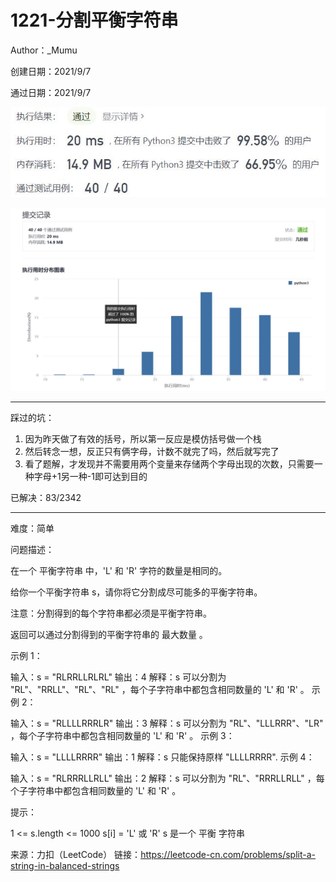 # 1221-分割平衡字符串

Author：_Mumu

创建日期：2021/9/7

通过日期：2021/9/7

![](./通过截图2.jpg)

![](./通过截图1.jpg)

*****

踩过的坑：

1. 因为昨天做了有效的括号，所以第一反应是模仿括号做一个栈
2. 然后转念一想，反正只有俩字母，计数不就完了吗，然后就写完了
3. 看了题解，才发现并不需要用两个变量来存储两个字母出现的次数，只需要一种字母+1另一种-1即可达到目的

已解决：83/2342

*****

难度：简单

问题描述：

在一个 平衡字符串 中，'L' 和 'R' 字符的数量是相同的。

给你一个平衡字符串 s，请你将它分割成尽可能多的平衡字符串。

注意：分割得到的每个字符串都必须是平衡字符串。

返回可以通过分割得到的平衡字符串的 最大数量 。

 

示例 1：

输入：s = "RLRRLLRLRL"
输出：4
解释：s 可以分割为 "RL"、"RRLL"、"RL"、"RL" ，每个子字符串中都包含相同数量的 'L' 和 'R' 。
示例 2：

输入：s = "RLLLLRRRLR"
输出：3
解释：s 可以分割为 "RL"、"LLLRRR"、"LR" ，每个子字符串中都包含相同数量的 'L' 和 'R' 。
示例 3：

输入：s = "LLLLRRRR"
输出：1
解释：s 只能保持原样 "LLLLRRRR".
示例 4：

输入：s = "RLRRRLLRLL"
输出：2
解释：s 可以分割为 "RL"、"RRRLLRLL" ，每个子字符串中都包含相同数量的 'L' 和 'R' 。


提示：

1 <= s.length <= 1000
s[i] = 'L' 或 'R'
s 是一个 平衡 字符串

来源：力扣（LeetCode）
链接：https://leetcode-cn.com/problems/split-a-string-in-balanced-strings
